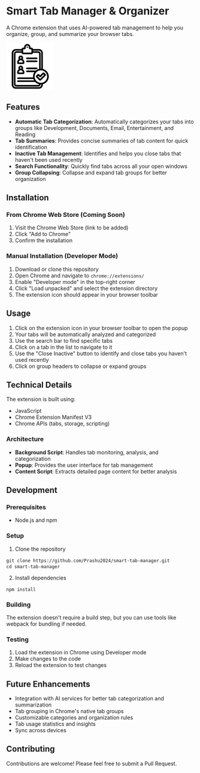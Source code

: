  # Smart Tab Manager & Organizer

A Chrome extension that uses AI-powered tab management to help you organize, group, and summarize your browser tabs.

![Smart Tab Manager & Organizer](icons/icon-128.png)

## Features

- **Automatic Tab Categorization**: Automatically categorizes your tabs into groups like Development, Documents, Email, Entertainment, and Reading
- **Tab Summaries**: Provides concise summaries of tab content for quick identification
- **Inactive Tab Management**: Identifies and helps you close tabs that haven't been used recently
- **Search Functionality**: Quickly find tabs across all your open windows
- **Group Collapsing**: Collapse and expand tab groups for better organization

## Installation

### From Chrome Web Store (Coming Soon)
1. Visit the Chrome Web Store (link to be added)
2. Click "Add to Chrome"
3. Confirm the installation

### Manual Installation (Developer Mode)
1. Download or clone this repository
2. Open Chrome and navigate to `chrome://extensions/`
3. Enable "Developer mode" in the top-right corner
4. Click "Load unpacked" and select the extension directory
5. The extension icon should appear in your browser toolbar

## Usage

1. Click on the extension icon in your browser toolbar to open the popup
2. Your tabs will be automatically analyzed and categorized
3. Use the search bar to find specific tabs
4. Click on a tab in the list to navigate to it
5. Use the "Close Inactive" button to identify and close tabs you haven't used recently
6. Click on group headers to collapse or expand groups

## Technical Details

The extension is built using:
- JavaScript
- Chrome Extension Manifest V3
- Chrome APIs (tabs, storage, scripting)

### Architecture

- **Background Script**: Handles tab monitoring, analysis, and categorization
- **Popup**: Provides the user interface for tab management
- **Content Script**: Extracts detailed page content for better analysis

## Development

### Prerequisites
- Node.js and npm

### Setup
1. Clone the repository
```
git clone https://github.com/Prashu2024/smart-tab-manager.git
cd smart-tab-manager
```

2. Install dependencies
```
npm install
```

### Building
The extension doesn't require a build step, but you can use tools like webpack for bundling if needed.

### Testing
1. Load the extension in Chrome using Developer mode
2. Make changes to the code
3. Reload the extension to test changes

## Future Enhancements

- Integration with AI services for better tab categorization and summarization
- Tab grouping in Chrome's native tab groups
- Customizable categories and organization rules
- Tab usage statistics and insights
- Sync across devices

## Contributing

Contributions are welcome! Please feel free to submit a Pull Request.
